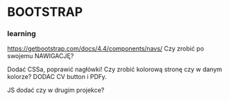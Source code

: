 # BOOTSTRAP 
### learning 

https://getbootstrap.com/docs/4.4/components/navs/
Czy zrobić po swojemu NAWIGACJĘ?

Dodać CSSa, poprawić nagłówki! 
Czy zrobić kolorową stronę czy w danym kolorze?
DODAC CV button i PDFy.

JS dodać czy w drugim projekce?
